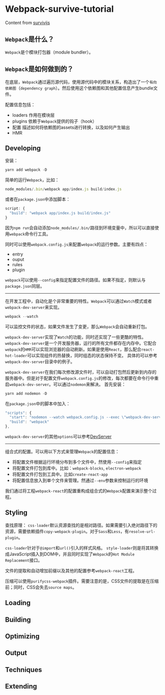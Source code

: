 # Webpack-survive-tutorial

Content from [survivijs](https://survivejs.com/webpack/introduction/)


## `Webpack`是什么？
`Webpack`是个模块打包器（module bundler）。

## `Webpack`是如何做到的？
在底层，`Webpack`通过遍历源代码，使用源代码中的模块关系，构造出了一个`有向依赖图`（`dependency graph`）。然后使用这个依赖图和其他配置信息产生bundle文件。

配置信息包括：
- loaders
  作用在模块层
- plugins
  依赖于`Webpack`提供的钩子（hook）
- 配置
  描述如何将依赖图的assets进行转换，以及如何产生输出
- HMR


## Developing
安装：
```js
yarn add webpack -D
```

简单的运行`Webpack`，比如：
```js
node_modules/.bin/webpack app/index.js build/index.js
```

或者在`package.json`中添加脚本：
```js
script: {
  "build": "webpack app/index.js build/index.js"
}
```
因为`npm run`会自动添加`node_modules/.bin/`路径到环境变量中，所以可以直接使用`webpack`命令行工具。

同时可以使用`webpack.config.js`来配置`webpack`的运行参数。主要有四点：
- entry
- ouput
- rules
- plugin

`webpack`可以使用`--config`来指定配置文件的路径。如果不指定，则默认与`package.json`同层。

---
在开发工程中，自动化是个非常重要的特性。`Webpack`可以通过`Watch`模式或者`webpack-dev-server`来实现。
```js
webpack --watch
```
可以监控文件的状态，如果文件发生了变更，那么`Webpack`会自动重新打包。

`webpack-dev-server`实现了`Watch`的功能，同时还实现了一些更酷的特性。`webpack-dev-server`是一个开发服务器，运行的所有文件都存在内存中。它配合`webpack`的`HMR`可以实现浏览器的自动刷新。如果是使用`React`，那么配合`react-hot-loader`可以实现组件的热替换，同时组态的状态保持不变。
具体的可以参考`webpack-dev-server`目录中的例子。


`webpack-dev-server`在我们每次修改源文件时，可以自动打包然后更新到内存的服务器中。但是对于配置文件`webpack.config.js`的修改，每次都要在命令行中重启`webpack-dev-server`。可以通过`nodemon`来解决。
首先安装：
```js
yarn add nodemon -D
```
在`package.json`中的脚本中加入：
```js
"scripts": {
  "start": "nodemon --watch webpack.config.js --exec \"webpack-dev-server\"",
  "build": "webpack"
},
```

`webpack-dev-server`的其他`options`可以参考[DevServer](https://webpack.js.org/configuration/dev-server/)

---
组合式的配置。可以用以下方式来管理`Webpack`的配置信息：
- 将配置文件根据运行环境分布到多个文件中，然使用`--config`来指定
- 将配置文件打包到库中。比如：`webpack-blocks`, `electron-webpack`
- 将配置文件打包到工具中。比如`create-react-app`
- 将配置信息放入到单个文件来管理。然通过`--env`参数来控制运行的环境

我们通过将工程`webpack-react`的配置重构成组合式的`Webpack`配置来演示整个过程。


## Styling

查找原理：
`css-loader`默认资源查找的是相对路径。如果需要引入绝对路径下的资源，需要依赖插件`copy-webpack-plugin`。对于`Sass`和`Less`，有`resolve-url-plugin`。

`css-loader`针对于`@import`和`url()`引入的样式风格。
`style-loader`则是将其转换成JavaScript插入到DOM中，并且同时实现了`Webpack`的`Hot Module Replacement`接口。

文件的提取和自动增加前缀以及其他的配置参考`webpack-react`工程。

压缩可以使用`purifycss-webpack`插件。需要注意的是，CSS文件的提取是在压缩前；同时，CSS会失去`source maps`。

## Loading

## Building

## Optimizing

## Output

## Techniques

## Extending